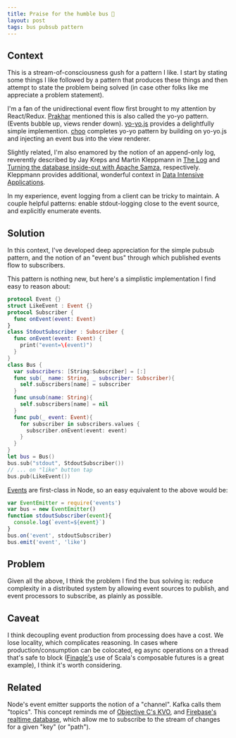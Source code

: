 ```yaml
---
title: Praise for the humble bus 🚌
layout: post
tags: bus pubsub pattern
---
```



## Context

This is a stream-of-consciousness gush for a pattern I like. I start by stating some things I like followed by a pattern that produces these things and then attempt to state the problem being solved (in case other folks like me appreciate a problem statement).

I'm a fan of the unidirectional event flow first brought to my attention by React/Redux. [Prakhar](https://github.com/prakhar1989) mentioned this is also called the yo-yo pattern. (Events bubble up, views render down). [yo-yo.js](https://github.com/maxogden/yo-yo) provides a delightfully simple implemention. [choo](https://github.com/choojs/choo) completes yo-yo pattern by building on yo-yo.js and injecting an event bus into the view renderer.

Slightly related, I'm also enamored by the notion of an append-only log, reverently described by Jay Kreps and Martin Kleppmann in [The Log](https://engineering.linkedin.com/distributed-systems/log-what-every-software-engineer-should-know-about-real-time-datas-unifying) and [Turning the database inside-out with Apache Samza](https://www.confluent.io/blog/turning-the-database-inside-out-with-apache-samza/), respectively. Kleppmann provides additional, wonderful context in [Data Intensive Applications](http://dataintensive.net/).

In my experience, event logging from a client can be tricky to maintain. A couple helpful patterns: enable stdout-logging close to the event source, and explicitly enumerate events.

## Solution

In this context, I've developed deep appreciation for the simple pubsub pattern, and the notion of an "event bus" through which published events flow to subscribers.

This pattern is nothing new, but here's a simplistic implementation I find easy to reason about:

```Swift
protocol Event {}
struct LikeEvent : Event {}
protocol Subscriber {
  func onEvent(event: Event)
}
class StdoutSubscriber : Subscriber {
  func onEvent(event: Event) {
    print("event=\(event)")
  }
}
class Bus {
  var subscribers: [String:Subscriber] = [:]
  func sub(_ name: String, _ subscriber: Subscriber){
    self.subscribers[name] = subscriber
  }
  func unsub(name: String){
    self.subscribers[name] = nil
  }
  func pub(_ event: Event){
    for subscriber in subscribers.values {
      subscriber.onEvent(event: event)
    }
  }
}
let bus = Bus()
bus.sub("stdout", StdoutSubscriber())
// ... on "like" button tap
bus.pub(LikeEvent())
```

[Events](https://nodejs.org/api/events.html) are first-class in Node, so an easy equivalent to the above would be:

```JavaScript
var EventEmitter = require('events')
var bus = new EventEmitter()
function stdoutSubscriber(event){
  console.log(`event=${event}`)
}
bus.on('event', stdoutSubscriber)
bus.emit('event', 'like')
```


## Problem

Given all the above, I think the problem I find the bus solving is: reduce complexity in a distributed system by allowing event sources to publish, and event processors to subscribe, as plainly as possible.

## Caveat

I think decoupling event production from processing does have a cost. We lose locality, which complicates reasoning. In cases where production/consumption can be colocated, eg async operations on a thread that's safe to block ([Finagle's](https://blog.twitter.com/engineering/en_us/a/2011/finagle-a-protocol-agnostic-rpc-system.html) use of Scala's composable futures is a great example), I think it's worth considering.

## Related

Node's event emitter supports the notion of a "channel". Kafka calls them "topics". This concept reminds me of [Objective C's KVO](https://developer.apple.com/library/content/documentation/Cocoa/Conceptual/KeyValueObserving/Articles/KVOBasics.html#//apple_ref/doc/uid/20002252-178352), and [Firebase's realtime database](https://firebase.google.com/docs/database/ios/read-and-write#listen_for_value_events), which allow me to subscribe to the stream of changes for a given "key" (or "path").

